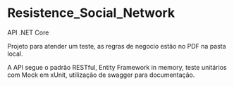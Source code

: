 # Resistence_Social_Network

API .NET Core

Projeto para atender um teste, as regras de negocio estão no PDF na pasta local. 

A API segue o padrão RESTful, Entity Framework in memory, teste unitários com Mock em xUnit, utilização de swagger para documentação.
